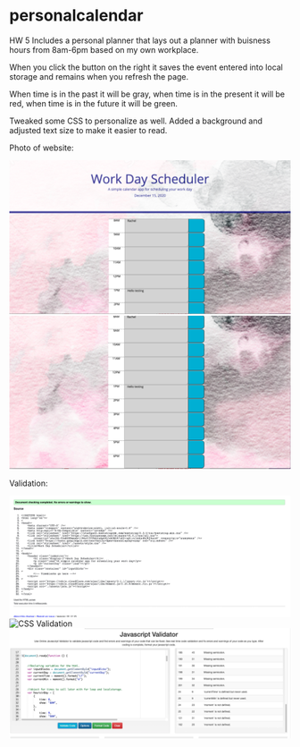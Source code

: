 # personalcalendar


HW 5 Includes a personal planner that lays out a planner with buisness hours from 8am-6pm based on my own workplace.

When you click the button on the right it saves the event entered into local storage and remains when you refresh the page.

When time is in the past it will be gray, when time is in the present it will be red, when time is in the future it will be green.

Tweaked some CSS to personalize as well. Added a background and adjusted text size to make it easier to read.

Photo of website:

![Top Page of Calendar](./assets/photos/Plannertop.png)
![Bottom Page of Calendar](./assets/photos/bottomofplanner.png)

Validation:

![HTML Validation](./assets/photos/HTMLvalidate.png)
![CSS Validation](./assets/CSSvalidate.png)
![Javascript Validation](./assets/photos/Javascriptvalidation.png)
